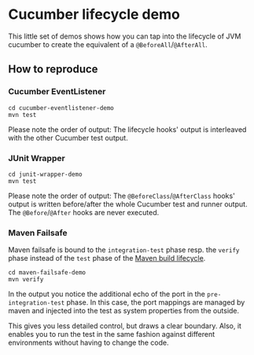 # Cucumber lifecycle demo

This little set of demos shows how you can tap into the lifecycle of JVM cucumber to create the equivalent of a `@BeforeAll`/`@AfterAll`.

## How to reproduce

### Cucumber EventListener

```console
cd cucumber-eventlistener-demo
mvn test
```

Please note the order of output: The lifecycle hooks' output is interleaved with the other Cucumber test output.

### JUnit Wrapper

```console
cd junit-wrapper-demo
mvn test
```

Please note the order of output: The `@BeforeClass`/`@AfterClass` hooks' output is written before/after the whole Cucumber test and runner output. The `@Before`/`@After` hooks are never executed.

### Maven Failsafe

Maven failsafe is bound to the `integration-test` phase resp. the `verify` phase instead of the `test` phase of the [Maven build lifecycle](https://maven.apache.org/guides/introduction/introduction-to-the-lifecycle.html).

```console
cd maven-failsafe-demo
mvn verify
```

In the output you notice the additional echo of the port in the `pre-integration-test` phase. In this case, the port mappings are managed by maven and injected into the test as system properties from the outside.

This gives you less detailed control, but draws a clear boundary. Also, it enables you to run the test in the same fashion against different environments without having to change the code.
